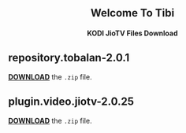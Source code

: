 <h2 align="center">
  <br>
  <a href="https://github.com/tibijiotv/jiotv/blob/main/icon2.png" height="60" width="60"></a>
  <br>
Welcome To Tibi
  <br>
</h2>

<h4 align="center">KODI JioTV Files Download</h4>


## repository.tobalan-2.0.1

[**DOWNLOAD**](https://github.com/tibijiotv/jiotv/blob/main/repository.tobalan-2.0.1.zip) the `.zip` file.

## plugin.video.jiotv-2.0.25

[**DOWNLOAD**](https://github.com/tibijiotv/jiotv/blob/main/plugin.video.jiotv-2.0.25.zip) the `.zip` file.
<br/>
<br/>
<br/>
